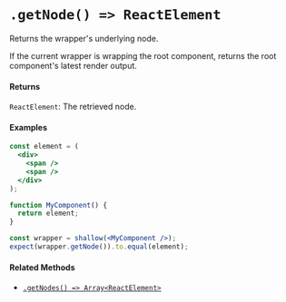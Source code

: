 # `.getNode() => ReactElement`

Returns the wrapper's underlying node.

If the current wrapper is wrapping the root component, returns the root component's latest render output.


#### Returns

`ReactElement`: The retrieved node.



#### Examples

```jsx
const element = (
  <div>
    <span />
    <span />
  </div>
);

function MyComponent() {
  return element;
}

const wrapper = shallow(<MyComponent />);
expect(wrapper.getNode()).to.equal(element);
```



#### Related Methods

- [`.getNodes() => Array<ReactElement>`](getNodes.md)
